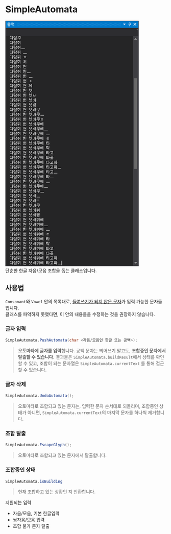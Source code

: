 # SimpleAutomata
![테스트 스크린샷](Test.PNG)<br>
단순한 한글 자음/모음 조합을 돕는 클래스입니다.

## 사용법
`Consonant`와 `Vowel` 안의 목록대로, <u>들여쓰기가 되지 않은 문자</u>가 입력 가능한 문자들입니다.<br>
클래스를 파악하지 못했다면, 이 안의 내용들을 수정하는 것을 권장하지 않습니다.

### 글자 입력
```csharp
SimpleAutomata.PushAutomata(char <자음/모음인 한글 또는 공백>);
```
> **오토마타에 글자를 입력**합니다. 공백 문자는 띄어쓰기 말고도, **조합중인 문자에서 탈출할 수 있습니다.**
> 결과물은 `SimpleAutomata.buildResult`에서 상태를 확인할 수 있고, 조합이 되는 문자열은 `SimpleAutomata.currentText` 를 통해 접근할 수 있습니다.


### 글자 삭제
```csharp
SimpleAutomata.UndoAutomata();
```
> 오토마타로 조합되고 있는 문자는, 입력한 문자 순서대로 되돌리며, 조합중인 상태가 아니면, `SimpleAutomata.currentText`의 마지막 문자를 하나씩 제거합니다.


### 조합 탈출
```csharp
SimpleAutomata.EscapeGlyph();
```
> 오토마타로 조합되고 있는 문자에서 탈출합니다.

### 조합중인 상태
```csharp
SimpleAutomata.isBuilding
```
> 현재 조합하고 있는 상황인 지 반환합니다.


지원되는 입력
- 자음/모음, 기본 한글입력
- 쌍자음/모음 입력
- 조합 불가 문자 탈출
